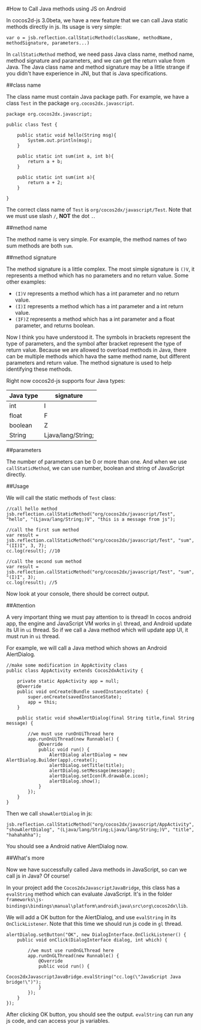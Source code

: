 #How to Call Java methods using JS on Android

In cocos2d-js 3.0beta, we have a new feature that we can call Java static methods directly in js. Its usage is very simple:

```
var o = jsb.reflection.callStaticMethod(className, methodName, methodSignature, parameters...)
```

In `callStaticMethod` method, we need pass Java class name, method name, method signature and parameters, and we can get the return value from Java. The Java class name and method signature may be a little strange if you didn't have experience in JNI, but that is Java specifications.

##class name

The class name must contain Java package path. For example, we have a class `Test` in the package `org.cocos2dx.javascript`.

```
package org.cocos2dx.javascript;

public class Test {
	
	public static void hello(String msg){
        System.out.println(msg);
	}
	
	public static int sum(int a, int b){
		return a + b;
	}
	
	public static int sum(int a){
		return a + 2;
	}

}
```

The correct class name of `Test` is `org/cocos2dx/javascript/Test`. Note that we must use slash `/`, **NOT** the dot `.`.

##method name

The method name is very simple. For example, the method names of two sum methods are both `sum`.

##method signature

The method signature is a little complex. The most simple signature is `()V`, it represents a method which has no parameters and no return value. Some other examples:

- `(I)V` represents a method which has a int parameter and no return value.
- `(I)I` represents a method which has a int parameter and a int return value.
- `(IF)Z` represents a method which has a int parameter and a float parameter, and returns boolean.

Now I think you have understood it. The symbols in brackets represent the type of parameters, and the symbol after bracket represent the type of return value. Because we are allowed to overload methods in Java, there can be multiple methods which hava the same method name, but different parameters and return value. The method signature is used to help identifying these methods.

Right now cocos2d-js supports four Java types:

| Java type | signature |
| ---------- |-----|             
| int | I |
| float | F |
| boolean | Z |
| String | Ljava/lang/String; |

##parameters

The number of parameters can be 0 or more than one. And when we use `callStaticMethod`, we can use number, boolean and string of JavaScript directly.

##Usage

We will call the static methods of `Test` class:

```
//call hello method
jsb.reflection.callStaticMethod("org/cocos2dx/javascript/Test", "hello", "(Ljava/lang/String;)V", "this is a message from js");

//call the first sum method
var result = jsb.reflection.callStaticMethod("org/cocos2dx/javascript/Test", "sum", "(II)I", 3, 7);
cc.log(result); //10

//call the second sum method
var result = jsb.reflection.callStaticMethod("org/cocos2dx/javascript/Test", "sum", "(I)I", 3);
cc.log(result); //5
```

Now look at your console, there should be correct output. 

##Attention

A very important thing we must pay attention to is thread! In cocos android app, the engine and JavaScript VM works in `gl` thread, and Android update its UI in `ui` thread. So if we call a Java method which will update app UI, it must run in `ui` thread.

For example, we will call a Java method which shows an Android AlertDialog.

```
//make some modification in AppActivity class
public class AppActivity extends Cocos2dxActivity {
	
	private static AppActivity app = null;
	@Override
	public void onCreate(Bundle savedInstanceState) {
		super.onCreate(savedInstanceState);
		app = this;
	}
	
	public static void showAlertDialog(final String title,final String message) {
		
		//we must use runOnUiThread here
		app.runOnUiThread(new Runnable() {
			@Override
			public void run() {
				AlertDialog alertDialog = new AlertDialog.Builder(app).create();
				alertDialog.setTitle(title);
				alertDialog.setMessage(message);
				alertDialog.setIcon(R.drawable.icon);
				alertDialog.show();
			}
		});
	}
}

```

Then we call `showAlertDialog` in js:

```
jsb.reflection.callStaticMethod("org/cocos2dx/javascript/AppActivity", "showAlertDialog", "(Ljava/lang/String;Ljava/lang/String;)V", "title", "hahahahha");
```

You should see a Android native AlertDialog now.

##What's more

Now we have successfully called Java methods in JavaScript, so can we call js in Java? Of course!

In your project add the `Cocos2dxJavascriptJavaBridge`, this class has a `evalString` method which can evaluate JavaScript. It's in the folder `frameworks\js-bindings\bindings\manual\platform\android\java\src\org\cocos2dx\lib`.

We will add a OK button for the AlertDialog, and use `evalString` in its `OnClickListener`. Note that this time we should run js code in `gl` thread.

```
alertDialog.setButton("OK", new DialogInterface.OnClickListener() {
	public void onClick(DialogInterface dialog, int which) {

		//we must use runOnGLThread here
		app.runOnGLThread(new Runnable() {
			@Override
			public void run() {
				Cocos2dxJavascriptJavaBridge.evalString("cc.log(\"JavaScript Java bridge!\")");
			}
		});
	}
});
```

After clicking OK button, you should see the output. `evalString` can run any js code, and can access your js variables.
